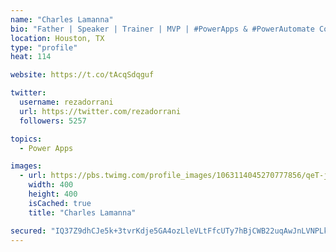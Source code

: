 ```yaml
---
name: "Charles Lamanna"
bio: "Father | Speaker | Trainer | MVP | #PowerApps & #PowerAutomate Community Super User | YouTuber Right-pointing triangle http://youtube.com/c/rezadorrani | Learn - Share - Clockwise rightwards and leftwards open circle arrows"
location: Houston, TX
type: "profile"
heat: 114

website: https://t.co/tAcqSdqguf

twitter:
  username: rezadorrani
  url: https://twitter.com/rezadorrani
  followers: 5257

topics:
  - Power Apps

images:
  - url: https://pbs.twimg.com/profile_images/1063114045270777856/qeT-jpWr_400x400.jpg
    width: 400
    height: 400
    isCached: true
    title: "Charles Lamanna"

secured: "IQ37Z9dhCJe5k+3tvrKdje5GA4ozLleVLtFfcUTy7hBjCWB22uqAwJnLVNPLkLEao5jSMZZiiviDTBogoBzHdfJWNuLqw9ia0IolMVGWqW0P5yvRnltRbHfKiJlXLWPSRH5CdqQO28JOCdXVjIQs2kWH4UCtDuSxdDqZChN9EE4KNTwukJ9mnVtJ3A/DHpozikrw0/97rjiBc6MO8jLusCzDJQR62P1ILigyBdDl/rzkSxAIwOoS3DUnhF1Xpma3KYYNPxN9zdKVxzhYIJ04VQ3KP4NJq6joYe+04WrkOiiSp7R67sL1huOx8omtE1V6GVnpz5gzrJ3zXe4YwYSVy00CSpgsIh3eUAfQaRppgScp4aGMAkqUN/wJrlUnkrtLkQPqxTYyGWoRjYM+hahYB5Tx/swgkZl2JqxCZb0bplo=;SmZ4X3l2Zs89Bir2PQSi3w=="
---
```


